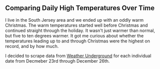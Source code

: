 ## Comparing Daily High Temperatures Over Time

I live in the South Jersey area and we ended up with an oddly warm Christmas. The warm temperatures started well before Christmas and continued straight through the holiday. It wasn't just warmer than normal, but five to ten degrees warmer. It got me curious about whether the temperatures leading up to and through Christmas were the highest on record, and by how much.

I decided to scrape data from [Weather Underground](http://www.wunderground.com/history/) for each individual date from Decmeber 23rd through December 26th. 
